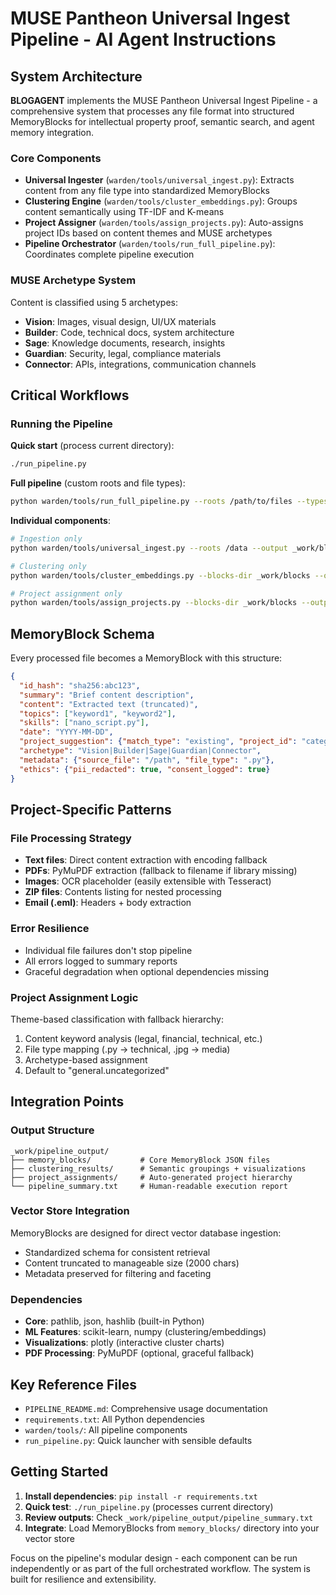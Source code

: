 # MUSE Pantheon Universal Ingest Pipeline - AI Agent Instructions

## System Architecture

**BLOGAGENT** implements the MUSE Pantheon Universal Ingest Pipeline - a comprehensive system that processes any file format into structured MemoryBlocks for intellectual property proof, semantic search, and agent memory integration.

### Core Components

- **Universal Ingester** (`warden/tools/universal_ingest.py`): Extracts content from any file type into standardized MemoryBlocks
- **Clustering Engine** (`warden/tools/cluster_embeddings.py`): Groups content semantically using TF-IDF and K-means
- **Project Assigner** (`warden/tools/assign_projects.py`): Auto-assigns project IDs based on content themes and MUSE archetypes
- **Pipeline Orchestrator** (`warden/tools/run_full_pipeline.py`): Coordinates complete pipeline execution

### MUSE Archetype System

Content is classified using 5 archetypes:
- **Vision**: Images, visual design, UI/UX materials
- **Builder**: Code, technical docs, system architecture  
- **Sage**: Knowledge documents, research, insights
- **Guardian**: Security, legal, compliance materials
- **Connector**: APIs, integrations, communication channels

## Critical Workflows

### Running the Pipeline

**Quick start** (process current directory):
```bash
./run_pipeline.py
```

**Full pipeline** (custom roots and file types):
```bash
python warden/tools/run_full_pipeline.py --roots /path/to/files --types .py .md .json
```

**Individual components**:
```bash
# Ingestion only
python warden/tools/universal_ingest.py --roots /data --output _work/blocks

# Clustering only  
python warden/tools/cluster_embeddings.py --blocks-dir _work/blocks --output-dir _work/clusters

# Project assignment only
python warden/tools/assign_projects.py --blocks-dir _work/blocks --output-dir _work/projects
```

## MemoryBlock Schema

Every processed file becomes a MemoryBlock with this structure:
```json
{
  "id_hash": "sha256:abc123",
  "summary": "Brief content description", 
  "content": "Extracted text (truncated)",
  "topics": ["keyword1", "keyword2"],
  "skills": ["nano_script.py"],
  "date": "YYYY-MM-DD",
  "project_suggestion": {"match_type": "existing", "project_id": "category.subcategory"},
  "archetype": "Vision|Builder|Sage|Guardian|Connector",
  "metadata": {"source_file": "/path", "file_type": ".py"},
  "ethics": {"pii_redacted": true, "consent_logged": true}
}
```

## Project-Specific Patterns

### File Processing Strategy
- **Text files**: Direct content extraction with encoding fallback
- **PDFs**: PyMuPDF extraction (fallback to filename if library missing)
- **Images**: OCR placeholder (easily extensible with Tesseract)
- **ZIP files**: Contents listing for nested processing
- **Email (.eml)**: Headers + body extraction

### Error Resilience
- Individual file failures don't stop pipeline
- All errors logged to summary reports
- Graceful degradation when optional dependencies missing

### Project Assignment Logic
Theme-based classification with fallback hierarchy:
1. Content keyword analysis (legal, financial, technical, etc.)
2. File type mapping (.py → technical, .jpg → media)
3. Archetype-based assignment
4. Default to "general.uncategorized"

## Integration Points

### Output Structure
```
_work/pipeline_output/
├── memory_blocks/           # Core MemoryBlock JSON files
├── clustering_results/      # Semantic groupings + visualizations
├── project_assignments/     # Auto-generated project hierarchy
└── pipeline_summary.txt     # Human-readable execution report
```

### Vector Store Integration
MemoryBlocks are designed for direct vector database ingestion:
- Standardized schema for consistent retrieval
- Content truncated to manageable size (2000 chars)
- Metadata preserved for filtering and faceting

### Dependencies
- **Core**: pathlib, json, hashlib (built-in Python)
- **ML Features**: scikit-learn, numpy (clustering/embeddings)
- **Visualizations**: plotly (interactive cluster charts)
- **PDF Processing**: PyMuPDF (optional, graceful fallback)

## Key Reference Files

- `PIPELINE_README.md`: Comprehensive usage documentation
- `requirements.txt`: All Python dependencies
- `warden/tools/`: All pipeline components
- `run_pipeline.py`: Quick launcher with sensible defaults

## Getting Started

1. **Install dependencies**: `pip install -r requirements.txt`
2. **Quick test**: `./run_pipeline.py` (processes current directory)
3. **Review outputs**: Check `_work/pipeline_output/pipeline_summary.txt`
4. **Integrate**: Load MemoryBlocks from `memory_blocks/` directory into your vector store

Focus on the pipeline's modular design - each component can be run independently or as part of the full orchestrated workflow. The system is built for resilience and extensibility.